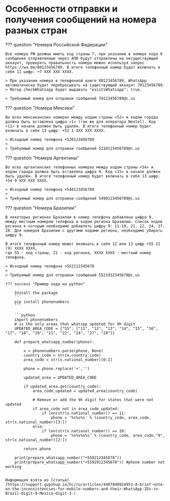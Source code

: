 # Особенности отправки и получения сообщений на номера разных стран


??? question "Номера Российской Федерации"

    Все номера РФ должны иметь код страны 7, при указании в номере кода 8 сообщения отправленные через АПИ будут отправлены на несуществующий аккаунт, проверять правильность номера можно используя запрос  https://wa.me/80123456789. В итоге телефонный номер будет включать в себя 11 цифр: +7 XXX XXX XXXX.

    > При указании номера в телефонной книге 80123456789, WhatsApp автоматически будет перебрасывать на существующий аккаунт 70123456789. 
    > Метод checkWhatsapp будет выдавать "existsWhatsapp": true.

    > Требуемый номер для отправки сообщений 70123456789@c.us
    
??? question "Номера Мексики"

    Во всех мексиканских номерах между кодом страны «52» и кодом города должна быть вставлена цифра «1» (так же для оператора Nextel). Код «11» в начале должен быть удалён. В итоге телефонный номер будет включать в себя 13 цифр: +52 1 XXX XXX XXXX.

    > Исходный номер телефона +520123456789
    > 
    > Требуемый номер для отправки сообщений 5210123456789@c.us


??? question "Номера Аргентины"

    Во всех аргентинских телефонных номерах между кодом страны «54» и кодом города должна быть вставлена цифра 9. Код «15» в начале должен быть удалён. В итоге телефонный номер будет включать в себя 13 цифр: +54 9 XXX XXX XXXX.

    > Исходный номер телефона +540123456789
    > 
    > Требуемый номер для отправки сообщений 5490123456789@c.us
 

??? question "Номера Бразилии"

    В некоторых регионах Бразилии в номер телефона добавлена цифра 9, между местным номером телефона и кодом региона Бразилии. Список кодов региона к которым необходимо добавлять цифру 9: 11-19, 21, 22, 24, 27, 28. Для номеров Бразилии с другими кодами региона, необходимо убирать цифру 9.

    В итоге телефонный номер может включать в себя 12 или 13 цифр +55 21 (9) XXXX XXXX,
    где 55 - код страны, 21 - код региона, ХХХХ ХХХХ - местный номер телефона.

    > Исходный номер телефона +552112345678
    > 
    > Требуемый номер для отправки сообщений 5521912345678@c.us

    ??? success "Пример кода на python"
        
        Install the package
        ```
        pip install phonenumbers
        ```

        ```python
        import phonenumbers
        # is the only areas that whatspp updated for 9h digit
        UPDATED_AREA_CODE = {"55": ["11", "12", "13", "14", "15", "16", "17", "18", "19", "21", "22", "24", "27", "28"]}

        def prepare_whatsapp_number(phone):

            x = phonenumbers.parse(phone, None)
            country_code = str(x.country_code)
            area_code = str(x.national_number)[0:2]
            
            phone = phone.replace('+','')
            
            updated_area = UPDATED_AREA_CODE
            
            if updated_area.get(country_code):
                area_code_updated = updated_area[country_code]  

                # Remove or add the 9h digit for states that were not updated 
                if area_code not in area_code_updated:
                    if len(str(x.national_number)) == 11:
                        phone = '%s%s%s' % (country_code, area_code, str(x.national_number)[3:])
                else:
                    if len(str(x.national_number)) == 10:
                        phone = '%s%s%s%s' % (country_code, area_code,"9", str(x.national_number)[2:])
            
            return phone

        print(prepare_whatsapp_number("+559212345678"))
        print(prepare_whatsapp_number("+5592912345678")) #phone number not working
        ```

    Информация взята из [статьи](https://support.gupshup.io/hc/ru/articles/4407840924953-A-brief-note-on-the-inconsistencies-for-mobile-numbers-and-their-WhatsApp-IDs-in-Brazil-digit-9-Mexico-digit-1-)